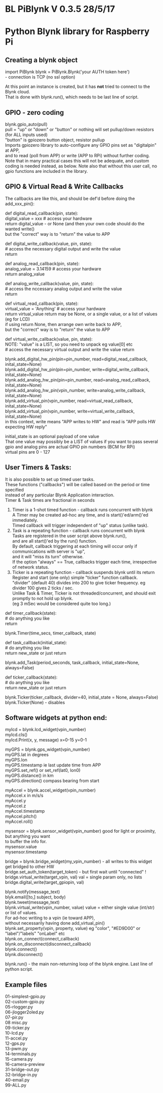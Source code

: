 
# BL  PiBlynk   V 0.3.5  28/5/17

# Python Blynk library for Raspberry Pi



## Creating a blynk object



import PiBlynk 
blynk = PiBlynk.Blynk('your AUTH token here')  
      - connection is TCP (no ssl option)

At this point an instance is created, but it has **not** tried to connect to the Blynk cloud.  
That is done with blynk.run(), which needs to be last line of script.
 
## GPIO - zero coding


blynk.gpio_auto(pull)   
    pull = "up" or "down" or "button" or nothing will set pullup/down resistors (for ALL inputs used)  
    "button" is gpiozero button object, resistor pullup  
Imports gpiozero library to auto-configure any GPIO pins set as "digitalpin" at APP,  
and to read (poll from APP) or write (APP to RPi) without further coding.  
Note that in many practical cases this will not be adequate, and custom coding is needed instead, as below. 
Note also that without this user call, no gpio functions are included in the library.  


## GPIO & Virtual Read & Write Callbacks



The callbacks are like this, and should be def'd before doing the add_xxx_pin():

def digital_read_callback(pin, state):  
    digital_value = xxx       # access your hardware  
    return digital_value  -  or None (and then your own code should do the wanted write()    
           but the "correct" way is to "return" the value to APP  
    
def digital_write_callback(value, pin, state):  
    # access the necessary digital output and write the value  
    return    

def analog_read_callback(pin, state):  
    analog_value = 3.14159       # access your hardware  
    return analog_value    
    
def analog_write_callback(value, pin, state):  
    # access the nccessary analog output and write the value  
    return
    
def virtual_read_callback(pin, state):  
    virtual_value = 'Anything'       # access your hardware  
    return virtual_value         return may be None, or a single value, or a list of values (eg for LCD)  
           if using return None, then arrange own write back to APP,  
           but the "correct" way is to "return" the value to APP 
            
def virtual_write_callback(value, pin, state):  
    NOTE: "value" is a LIST, so you need to unpack eg value[0] etc  
    # access the necessary virtual output and write the value
    return
    
blynk.add_digital_hw_pin(pin=pin_number, read=digital_read_callback, inital_state=None)  
blynk.add_digital_hw_pin(pin=pin_number, write=digital_write_callback, inital_state=None)  
blynk.add_analog_hw_pin(pin=pin_number, read=analog_read_callback, inital_state=None)  
blynk.add_analog_hw_pin(vpin_number, write=analog_write_callback, inital_state=None)  
blynk.add_virtual_pin(vpin_number, read=virtual_read_callback, inital_state=None)  
blynk.add_virtual_pin(vpin_number, write=virtual_write_callback, inital_state=None)  
    in this context, write means "APP writes to HW" and read is "APP polls HW expecting HW reply"

initial_state is an optional payload of one value   
    That one value may possibly be a LIST of values if you want to pass several  
gpio and analog pins are actual GPIO pin numbers (BCM for RPi)  
virtual pins are 0 - 127

## User Timers & Tasks:


It is also possible to set up timed user tasks.   
These functions ("callbacks") will be called based on the period or time specified  
    instead of any particular Blynk Application interaction.  
Timer & Task times are fractional in seconds

1. Timer is a 1-shot timed function - callback runs concurrent with blynk  
    A Timer may be created ad-hoc any time, and is start()'ed/arm()'ed immediately.  
    Timed callback will trigger independent of "up" status (unlike task).  
2. Task is a repeating function - callback runs concurrent with blynk  
    Tasks are registered in the user script above blynk.run(),  
       and are all start()'ed by the run() function.  
    By default, callback triggering at each timing will occur only if communications with server is "up",  
          and it will "miss its turn" otherwise.  
    If the option "always" == True, callbacks trigger each time, irrespective of network status.  
3. Ticker is a repeating function - callback suspends blynk until its return  
    Register and start (one only) simple "ticker" function callback.  
    "divider" (default 40) divides into 200 to give ticker frequency. eg divider 100 gives 2 ticks / sec.  
    Unlike Task & Timer, Ticker is not threaded/concurrent, and should exit promptly to not hold up blynk.  
    (eg 3 mSec would be considered quite too long.)

def timer_callback(state):  
    # do anything you like  
    return
    
blynk.Timer(time_secs, timer_callback, state)    
    
def task_callback(initial_state):  
    # do anything you like  
    return new_state      or just return

blynk.add_Task(period_seconds, task_callback, initial_state=None, always=False)
      
def ticker_callback(state):  
    # do anything you like  
    return new_state   or just return

blynk.Ticker(ticker_callback, divider=40, initial_state = None, always=False)  
blynk.Ticker(None) - disables
    

## Software widgets at python end:


mylcd = blynk.lcd_widget(vpin_number)  
   mylcd.cls()  
   mylcd.Print(x, y, message)   x=0-15   y=0-1
   
myGPS = blynk.gps_widget(vpin_number)  
   myGPS.lat   in degrees  
   myGPS.lon  
   myGPS.timestamp   ie last update time from APP  
   myGPS.set_ref() or set_ref(lat0, lon0)  
   myGPS.distance()   in km  
   myGPS.direction()    compass bearing from start

   
myAccel = blynk.accel_widget(vpin_number)  
   myAccel.x   in m/s/s  
   myAccel.y  
   myAccel.z  
   myAccel.timestamp  
   myAccel.pitch()  
   myAccel.roll()  
   
mysensor = blynk.sensor_widget(vpin_number)   good for light or proximity, but anything you want  
 to buffer the info for.  
   mysensor.value  
   mysensor.timestamp

bridge = blynk.bridge_widget(my_vpin_number)   - all writes to this widget get bridged to other HW  
   bridge.set_auth_token(target_token)  - but first wait until "connected" !  
   bridge.virtual_write(target_vpin, val)   val = single param only, no lists  
   bridge.digital_write(target_gpiopin, val) 


blynk.notify(message_text)  
blyk.email([to,] subject, body)  
blynk.tweet(message_text)  
blynk.virtual_write(vpin_number, value)   value = either single value (int/str) or list of values.  
       For ad-hoc writing to a vpin (ie toward APP),  
       without necessarily having done add_virtual_pin()  
blynk.set_property(vpin, property, value)    eg "color", "#ED9D00"    or "label"/"labels" "onLabel" etc  
blynk.on_connect(connect_callback)  
blynk.on_disconnect(disconnect_callback)  
blynk.connect()  
blynk.disconnect()

blynk.run()   -  the main non-returning loop of the blynk engine.  Last line of python script.

## Example files 

01-simplest-gpio.py  
02-custom-gpio.py  
05-rlogger.py  
06-jlogger2oled.py  
07-pir.py  
08 misc.py  
09-ticker.py  
10-lcd.py  
11-accel.py  
12-gps.py  
13-pwm.py  
14-terminals.py  
15-camera.py  
16-camera-preview  
31-bridge-out.py  
32-bridge-in.py  
40-email.py  
99-ALL.py

